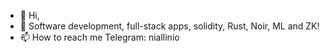 - 👋 Hi, 
- 👀 Software development, full-stack apps, solidity, Rust, Noir, ML and ZK!
- 📫 How to reach me Telegram: niallinio


<!---
Cheetah0x/Cheetah0x is a ✨ special ✨ repository because its `README.md` (this file) appears on your GitHub profile.
You can click the Preview link to take a look at your changes.
--->
